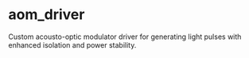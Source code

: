 # aom_driver
Custom acousto-optic modulator driver for generating light pulses with enhanced isolation and power stability.
